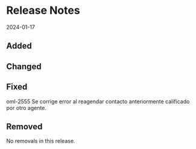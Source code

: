# Release Notes
2024-01-17

## Added


## Changed


## Fixed

oml-2555 Se corrige error al reagendar contacto anteriormente calificado por otro agente.

## Removed

No removals in this release.
